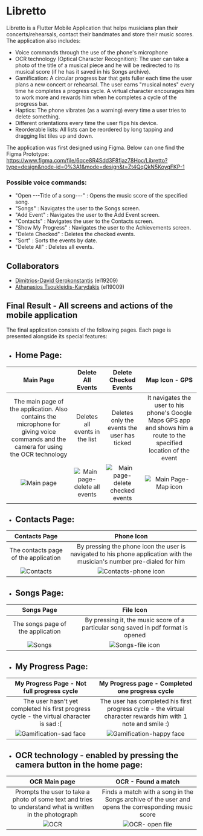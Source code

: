# Libretto

Libretto is a Flutter Mobile Application that helps musicians plan their concerts/rehearsals, contact their bandmates and store their music scores. The application also includes:  
- Voice commands through the use of the phone's microphone
- OCR technology (Optical Character Recognition): The user can take a photo of the title of a musical piece and he will be redirected to its musical score (if he has it saved in his Songs archive).
- Gamification: A circular progress bar that gets fuller each time the user plans a new concert or rehearsal. The user earns "musical notes" every time he completes a progress cycle. A virtual character encourages him to work more and rewards him when he completes a cycle of the progress bar.  
- Haptics: The phone vibrates (as a warning) every time a user tries to delete something.
- Different orientations every time the user flips his device.
- Reorderable lists: All lists can be reordered by long tapping and dragging list tiles up and down.

The application was first designed using Figma. Below can one find the Figma Prototype:  
https://www.figma.com/file/6qce8R4Sdd3F8fjaz78Hoc/Libretto?type=design&node-id=0%3A1&mode=design&t=Zt4QqQkN5KoyqFKP-1

### Possible voice commands: 

- "Open ---Title of a song---" : Opens the music score of the specified song.
- "Songs" : Navigates the user to the Songs screen.
- "Add Event" : Navigates the user to the Add Event screen.
- "Contacts" : Navigates the user to the Contacts screen.
- "Show My Progress" : Navigates the user to the Achievements screen.
- "Delete Checked" : Deletes the checked events.
- "Sort" : Sorts the events by date.
- "Delete All" : Deletes all events.  

## Collaborators  
- [Dimitrios-David Gerokonstantis](https://github.com/DimitrisDavidGerokonstantis)  (el19209)
- [Athanasios Tsoukleidis-Karydakis](https://github.com/ThanosTsoukleidis-Karydakis)  (el19009)

## Final Result - All screens and actions of the mobile application  
The final application consists of the following pages. Each page is presented alongside its special features:  

- <h2>Home Page:</h2>

Main Page             |  Delete All Events |  Delete Checked Events |  Map Icon - GPS
:-------------------------:|:-------------------------:|:-------------------------:|:-------------------------:
The main page of the application. Also contains the microphone for giving voice commands and the camera for using the OCR technology | Deletes all events in the list | Deletes only the events the user has ticked | It navigates the user to his phone's Google Maps GPS app and shows him a route to the specified location of the event
![Main page](https://github.com/ThanosTsoukleidis-Karydakis/Libretto-MobileApp/assets/106911775/cdc5c952-d2b1-421d-81bb-1c07645051a1)  |  ![Main page-delete all events](https://github.com/ThanosTsoukleidis-Karydakis/Libretto-MobileApp/assets/106911775/d084826d-8aa9-40f2-9b0e-53d0296f7cfd) | ![Main page-delete checked events](https://github.com/ThanosTsoukleidis-Karydakis/Libretto-MobileApp/assets/106911775/f3217154-79c9-4c33-8698-61c0dd6bbbe9) | ![Main Page-Map icon](https://github.com/ThanosTsoukleidis-Karydakis/Libretto-MobileApp/assets/106911775/d2bdc30a-b331-4c04-9c52-4b7bc37c96c0)

- <h2>Contacts Page:</h2>

Contacts Page             |  Phone Icon 
:-------------------------:|:-------------------------:
The contacts page of the application | By pressing the phone icon the user is navigated to his phone application with the musician's number pre-dialed for him
![Contacts](https://github.com/ThanosTsoukleidis-Karydakis/Libretto-MobileApp/assets/106911775/5c3ebf5d-5053-4098-a090-998f022d1ed8) | ![Contacts-phone icon](https://github.com/ThanosTsoukleidis-Karydakis/Libretto-MobileApp/assets/106911775/841a5000-90da-4a2b-a8af-5bb4fe502fea)

- <h2>Songs Page:</h2>

Songs Page             |  File Icon 
:-------------------------:|:-------------------------:
The songs page of the application | By pressing it, the music score of a particular song saved in pdf format is opened
![Songs](https://github.com/ThanosTsoukleidis-Karydakis/Libretto-MobileApp/assets/106911775/5aca8769-4585-4645-97d8-ce4dad84d296) | ![Songs-file icon](https://github.com/ThanosTsoukleidis-Karydakis/Libretto-MobileApp/assets/106911775/0a675c59-deab-4384-a1bf-7d885b4b0865)

- <h2>My Progress Page:</h2>

My Progress Page - Not full progress cycle             |  My Progress page - Completed one progress cycle
:-------------------------:|:-------------------------:
The user hasn't yet completed his first progress cycle - the virtual character is sad :( | The user has completed his first progress cycle - the virtual character rewards him with 1 note and smile :)
![Gamification-sad face](https://github.com/ThanosTsoukleidis-Karydakis/Libretto-MobileApp/assets/106911775/665c6138-af85-4e04-927d-27e3abb87034) | ![Gamification-happy face](https://github.com/ThanosTsoukleidis-Karydakis/Libretto-MobileApp/assets/106911775/7ed7a31a-0fc4-41f7-b763-93f644b981a6)

- <h2>OCR technology - enabled by pressing the camera button in the home page:</h2>

OCR Main page            |  OCR - Found a match
:-------------------------:|:-------------------------:
Prompts the user to take a photo of some text and tries to understand what is written in the photograph | Finds a match with a song in the Songs archive of the user and opens the corresponding music score
![OCR](https://github.com/ThanosTsoukleidis-Karydakis/Libretto-MobileApp/assets/106911775/667f8117-e708-4556-8da2-0fae2ab44815) | ![OCR- open file](https://github.com/ThanosTsoukleidis-Karydakis/Libretto-MobileApp/assets/106911775/a4e5bed0-62d6-4c1e-ae75-60bd78a46b06)
